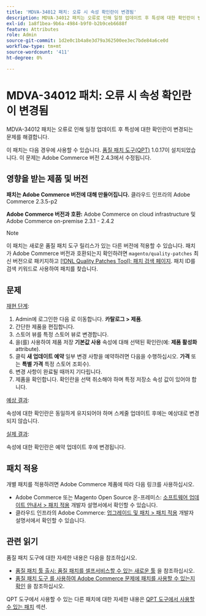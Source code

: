 ```yaml
---
title: 'MDVA-34012 패치: 오류 시 속성 확인란이 변경됨'
description: MDVA-34012 패치는 오류로 인해 일정 업데이트 후 특성에 대한 확인란이 변경되는 문제를 해결합니다.
exl-id: 1a8f1bea-9b6a-4984-b9f0-b2b9ceb6688f
feature: Attributes
role: Admin
source-git-commit: 1d2e0c1b4a8e3d79a362500ee3ec7bde84a6ce0d
workflow-type: tm+mt
source-wordcount: '411'
ht-degree: 0%

---
```


# MDVA-34012 패치: 오류 시 속성 확인란이 변경됨

MDVA-34012 패치는 오류로 인해 일정 업데이트 후 특성에 대한 확인란이 변경되는 문제를 해결합니다.

이 패치는 다음 경우에 사용할 수 있습니다. [품질 패치 도구(QPT)](https://devdocs.magento.com/guides/v2.4/comp-mgr/patching.html#mqp) 1.0.17이 설치되었습니다. 이 문제는 Adobe Commerce 버전 2.4.3에서 수정됩니다.

## 영향을 받는 제품 및 버전

**패치는 Adobe Commerce 버전에 대해 만들어집니다.** 클라우드 인프라의 Adobe Commerce 2.3.5-p2

**Adobe Commerce 버전과 호환:** Adobe Commerce on cloud infrastructure 및 Adobe Commerce on-premise 2.3.1 - 2.4.2

>[!NOTE]
>
>이 패치는 새로운 품질 패치 도구 릴리스가 있는 다른 버전에 적용할 수 있습니다. 패치가 Adobe Commerce 버전과 호환되는지 확인하려면 `magento/quality-patches` 최신 버전으로 패키지하고 [[!DNL Quality Patches Tool]: 패치 검색 페이지](https://devdocs.magento.com/quality-patches/tool.html#patch-grid). 패치 ID를 검색 키워드로 사용하여 패치를 찾습니다.

## 문제

<u>재현 단계</u>:

1. Admin에 로그인한 다음 로 이동합니다. **카탈로그 > 제품**.
1. 간단한 제품을 편집합니다.
1. 스토어 뷰를 특정 스토어 뷰로 변경합니다.
1. 을(를) 사용하여 제품 저장 **기본값 사용** 속성에 대해 선택된 확인란(예: **제품 활성화** attribute).
1. 클릭 **새 업데이트 예약** 일부 변경 사항을 예약하려면 다음을 수행하십시오. **가격** 또는 **특별 가격** 특정 스토어 조회수).
1. 변경 사항이 완료될 때까지 기다립니다.
1. 제품을 확인합니다. 확인란을 선택 취소해야 하며 특정 저장소 속성 값이 있어야 합니다.

<u>예상 결과</u>:

속성에 대한 확인란은 동일하게 유지되어야 하며 스케줄 업데이트 후에는 예상대로 변경되지 않습니다.

<u>실제 결과</u>:

속성에 대한 확인란은 예약 업데이트 후에 변경됩니다.

## 패치 적용

개별 패치를 적용하려면 Adobe Commerce 제품에 따라 다음 링크를 사용하십시오.

* Adobe Commerce 또는 Magento Open Source 온-프레미스: [소프트웨어 업데이트 안내서 > 패치 적용](https://devdocs.magento.com/guides/v2.4/comp-mgr/patching/mqp.html) 개발자 설명서에서 확인할 수 있습니다.
* 클라우드 인프라의 Adobe Commerce: [업그레이드 및 패치 > 패치 적용](https://devdocs.magento.com/cloud/project/project-patch.html) 개발자 설명서에서 확인할 수 있습니다.

## 관련 읽기

품질 패치 도구에 대한 자세한 내용은 다음을 참조하십시오.

* [품질 패치 툴 출시: 품질 패치를 셀프서비스할 수 있는 새로운 툴](/help/announcements/adobe-commerce-announcements/magento-quality-patches-released-new-tool-to-self-serve-quality-patches.md) 을 참조하십시오.
* [품질 패치 도구 를 사용하여 Adobe Commerce 문제에 패치를 사용할 수 있는지 확인](/help/support-tools/patches-available-in-qpt-tool/check-patch-for-magento-issue-with-magento-quality-patches.md) 을 참조하십시오.

QPT 도구에서 사용할 수 있는 다른 패치에 대한 자세한 내용은 [QPT 도구에서 사용할 수 있는 패치](https://support.magento.com/hc/en-us/sections/360010506631-Patches-available-in-QPT-tool-) 섹션.
